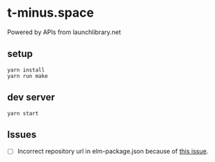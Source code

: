 # t-minus.space
Powered by APIs from launchlibrary.net

## setup
    yarn install
    yarn run make

## dev server
    yarn start

## Issues

* [ ] Incorrect repository url in elm-package.json because of [this issue](https://github.com/elm-lang/elm-make/issues/106).
